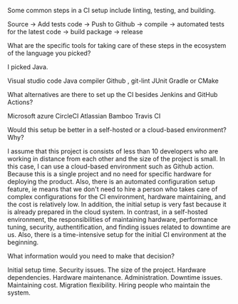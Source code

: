 
Some common steps in a CI setup include linting, testing, and building.

Source -> Add tests code -> Push to Github -> compile -> automated tests for the latest code -> build package -> release


What are the specific tools for taking care of these steps in the ecosystem of the language you picked?

I picked Java.

Visual studio code
Java compiler
Github , git-lint
JUnit
Gradle or CMake



What alternatives are there to set up the CI besides Jenkins and GitHub Actions?

Microsoft azure
CircleCI
Atlassian Bamboo
Travis CI


Would this setup be better in a self-hosted or a cloud-based environment? Why? 

I assume that this project is consists of less than 10 developers who are working in distance from each other and the size of the project is small. In this case, I can use a cloud-based environment such as Github action. Because this is a single project and no need for specific hardware for deploying the product. Also, there is an automated configuration setup feature, ie means that we don't need to hire a person who takes care of complex configurations for the CI environment, hardware maintaining, and the cost is relatively low. In addition, the initial setup is very fast because it is already prepared in the cloud system. In contrast, in a self-hosted environment, the responsibilities of maintaining hardware, performance tuning, security, authentification, and finding issues related to downtime are us. Also, there is a time-intensive setup for the initial CI environment at the beginning.



What information would you need to make that decision?


Initial setup time.
Security issues.
The size of the project.
Hardware dependencies.
Hardware maintenance.
Administration.
Downtime issues.
Maintaining cost.
Migration flexibility.
Hiring people who maintain the system.
